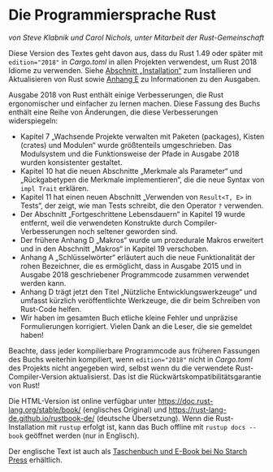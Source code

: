 # Die Programmiersprache Rust

*von Steve Klabnik und Carol Nichols, unter Mitarbeit der Rust-Gemeinschaft*

Diese Version des Textes geht davon aus, dass du Rust 1.49 oder später mit
`edition="2018"` in *Cargo.toml* in allen Projekten verwendest, um Rust 2018
Idiome zu verwenden. Siehe [Abschnitt „Installation“][install] zum Installieren
und Aktualisieren von Rust sowie [Anhang E][editions] zu Informationen zu den
Ausgaben.

Ausgabe 2018 von Rust enthält einige Verbesserungen, die Rust ergonomischer und
einfacher zu lernen machen. Diese Fassung des Buchs enthält eine Reihe von
Änderungen, die diese Verbesserungen widerspiegeln:

- Kapitel 7 „Wachsende Projekte verwalten mit Paketen (packages), Kisten
  (crates) und Modulen“ wurde größtenteils umgeschrieben. Das Modulsystem und
  die Funktionsweise der Pfade in Ausgabe 2018 wurden konsistenter gestaltet.
- Kapitel 10 hat die neuen Abschnitte „Merkmale als Parameter“ und
  „Rückgabetypen die Merkmale implementieren“, die die neue Syntax von
  `impl Trait` erklären.
- Kapitel 11 hat einen neuen Abschnitt „Verwenden von `Result<T, E>` in Tests“,
  der zeigt, wie man Tests schreibt, die den Operator `?` verwenden.
- Der Abschnitt „Fortgeschrittene Lebensdauern“ in Kapitel 19 wurde entfernt,
  weil die verwendeten Konstrukte durch Compiler-Verbesserungen noch
  seltener geworden sind.
- Der frühere Anhang D „Makros“ wurde um prozedurale Makros erweitert und in
  den Abschnitt „Makros“ in Kapitel 19 verschoben.
- Anhang A „Schlüsselwörter“ erläutert auch die neue Funktionalität der rohen
  Bezeichner, die es ermöglicht, dass in Ausgabe 2015 und in Ausgabe 2018
  geschriebener Programmcode zusammen verwendet werden kann.
- Anhang D trägt jetzt den Titel „Nützliche Entwicklungswerkzeuge“ und umfasst
  kürzlich veröffentlichte Werkzeuge, die dir beim Schreiben von Rust-Code
  helfen.
- Wir haben im gesamten Buch etliche kleine Fehler und unpräzise Formulierungen
  korrigiert. Vielen Dank an die Leser, die sie gemeldet haben!

Beachte, dass jeder kompilierbare Programmcode aus früheren Fassungen des Buchs
weiterhin kompiliert, wenn `edition="2018"` nicht in *Cargo.toml* des Projekts
nicht angegeben wird, selbst wenn du die verwendete Rust-Compiler-Version
aktualisierst. Das ist die Rückwärtskompatibilitätsgarantie von Rust!

Die HTML-Version ist online verfügbar unter
<https://doc.rust-lang.org/stable/book/> (englisches Original) und
<https://rust-lang-de.github.io/rustbook-de/> (deutsche Übersetzung).
Wenn die Rust-Installation mit `rustup` erfolgt ist, kann das Buch offline mit
`rustup docs --book` geöffnet werden (nur in Englisch).

Der englische Text ist auch als [Taschenbuch und E-Book bei No Starch
Press][nsprust] erhältlich.

[install]: ch01-01-installation.html
[editions]: appendix-05-editions.html
[nsprust]: https://nostarch.com/rust

